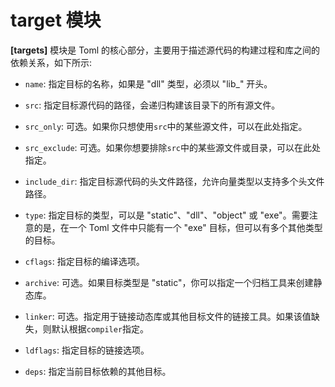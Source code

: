 # target 模块

**[targets]** 模块是 Toml 的核心部分，主要用于描述源代码的构建过程和库之间的依赖关系，如下所示:

- `name`: 指定目标的名称，如果是 "dll" 类型，必须以 "lib_" 开头。

- `src`: 指定目标源代码的路径，会递归构建该目录下的所有源文件。

- `src_only`: 可选。如果你只想使用`src`中的某些源文件，可以在此处指定。

- `src_exclude`: 可选。如果你想要排除`src`中的某些源文件或目录，可以在此处指定。

- `include_dir`: 指定目标源代码的头文件路径，允许向量类型以支持多个头文件路径。

- `type`: 指定目标的类型，可以是 "static"、"dll"、"object" 或 "exe"。需要注意的是，在一个 Toml 文件中只能有一个 "exe" 目标，但可以有多个其他类型的目标。

- `cflags`: 指定目标的编译选项。

- `archive`: 可选。如果目标类型是 "static"，你可以指定一个归档工具来创建静态库。

- `linker`: 可选。指定用于链接动态库或其他目标文件的链接工具。如果该值缺失，则默认根据`compiler`指定。

- `ldflags`: 指定目标的链接选项。

- `deps`: 指定当前目标依赖的其他目标。
